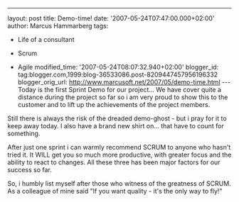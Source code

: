 ---
layout: post
title: Demo-time!
date: '2007-05-24T07:47:00.000+02:00'
author: Marcus Hammarberg
tags:
  - Life of a consultant
  - Scrum

  - Agile
modified_time: '2007-05-24T08:07:32.940+02:00'
blogger_id: tag:blogger.com,1999:blog-36533086.post-8209447457956196332
blogger_orig_url: http://www.marcusoft.net/2007/05/demo-time.html ---
Today is the first Sprint Demo for our project... We
have cover quite a distance during the project so far so i am very proud
to show this to the customer and to lift up the <span
id="SPELLING_ERROR_1"
class="blsp-spelling-corrected">achievements of the project
members.

Still there is always the risk of the dreaded demo-ghost - but i pray
for it to keep away today. I also have a brand new shirt on... that have
to count for something.

After just one sprint i can warmly recommend SCRUM to anyone who hasn't
tried it. It WILL get you so much more productive, with greater focus
and the ability to react to changes. All these three has been major
factors for our success so far.

So, i humbly list myself after those who witness of the greatness of
SCRUM. As a colleague of mine said "If you
want quality - it's the only way to fly!"
